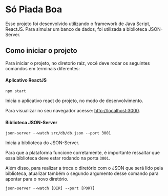 # Só Piada Boa

Esse projeto foi desenvolvido utilizando o framework de Java Script, ReactJS. Para simular um banco de dados, foi utilizada a biblioteca JSON-Server.

## Como iniciar o projeto

Para iniciar o projeto, no diretorio raiz, você deve rodar os seguintes comandos em terminais diferentes:

#### Aplicativo ReactJS

`npm start`

Inicia o aplicativo react do projeto, no modo de desenvolvimento.

Para visualizar no seu navegador acesse: [http://localhost:3000](http://localhost:3000).

#### Biblioteca JSON-Server
`json-server --watch src/db/db.json --port 3001`

Inicia a biblioteca do JSON-Server.

Para que a plataforma funcione corretamente, é importante ressaltar que essa biblioteca deve estar rodando na porta `3001`.

Além disso, para realizar a troca o diretório com o JSON que será lido pela biblioteca, atualizar também o segundo argumento desse comando para apontar para o novo diretório.

`json-server --watch [DIR] --port [PORT]`